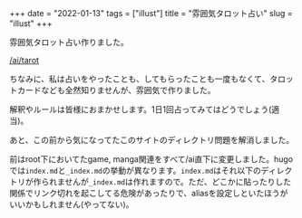 +++
date = "2022-01-13"
tags = ["illust"]
title = "雰囲気タロット占い"
slug = "illust"
+++

雰囲気タロット占い作りました。

[/ai/tarot](/ai/tarot)

ちなみに、私は占いをやったことも、してもらったことも一度もなくて、タロットカードなども全然知りませんが、雰囲気で作りました。

解釈やルールは皆様におまかせします。1日1回占ってみてはどうでしょう(適当)。

あと、この前から気になってたこのサイトのディレクトリ問題を解消しました。

前はroot下においてたgame, manga関連をすべて/ai直下に変更しました。hugoでは`index.md`と`_index.md`の挙動が異なります。`index.md`はそれ以下のディレクトリが作られませんが`_index.md`は作れますので。ただ、どこかに貼ったりした関係でリンク切れを起こしてる危険があったりで、aliasを設定しといたほうがいいかもしれません(やってない)。

